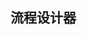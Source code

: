 <!--
 * @Descripttion: 
 * @Version: 1.0.0
 * @Author: uoeye
 * @Date: 2020-10-14 20:34:27
-->
## 流程设计器